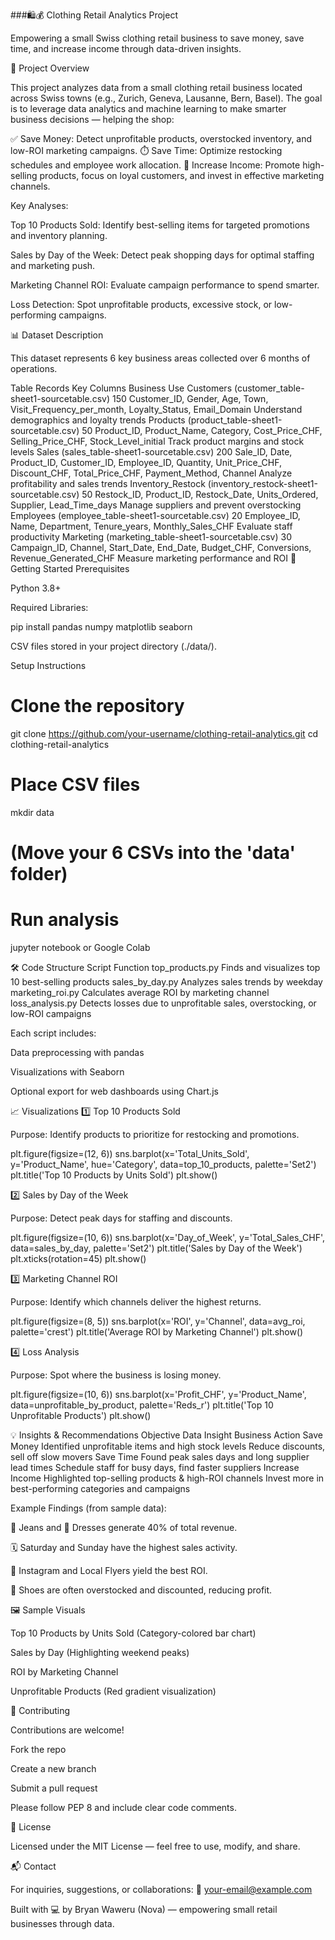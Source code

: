 ###🛍️💰 Clothing Retail Analytics Project

Empowering a small Swiss clothing retail business to save money, save time, and increase income through data-driven insights.

📖 Project Overview

This project analyzes data from a small clothing retail business located across Swiss towns (e.g., Zurich, Geneva, Lausanne, Bern, Basel).
The goal is to leverage data analytics and machine learning to make smarter business decisions — helping the shop:

✅ Save Money: Detect unprofitable products, overstocked inventory, and low-ROI marketing campaigns.
⏱️ Save Time: Optimize restocking schedules and employee work allocation.
💸 Increase Income: Promote high-selling products, focus on loyal customers, and invest in effective marketing channels.

Key Analyses:

Top 10 Products Sold: Identify best-selling items for targeted promotions and inventory planning.

Sales by Day of the Week: Detect peak shopping days for optimal staffing and marketing push.

Marketing Channel ROI: Evaluate campaign performance to spend smarter.

Loss Detection: Spot unprofitable products, excessive stock, or low-performing campaigns.

📊 Dataset Description

This dataset represents 6 key business areas collected over 6 months of operations.

Table	Records	Key Columns	Business Use
Customers (customer_table-sheet1-sourcetable.csv)	150	Customer_ID, Gender, Age, Town, Visit_Frequency_per_month, Loyalty_Status, Email_Domain	Understand demographics and loyalty trends
Products (product_table-sheet1-sourcetable.csv)	50	Product_ID, Product_Name, Category, Cost_Price_CHF, Selling_Price_CHF, Stock_Level_initial	Track product margins and stock levels
Sales (sales_table-sheet1-sourcetable.csv)	200	Sale_ID, Date, Product_ID, Customer_ID, Employee_ID, Quantity, Unit_Price_CHF, Discount_CHF, Total_Price_CHF, Payment_Method, Channel	Analyze profitability and sales trends
Inventory_Restock (inventory_restock-sheet1-sourcetable.csv)	50	Restock_ID, Product_ID, Restock_Date, Units_Ordered, Supplier, Lead_Time_days	Manage suppliers and prevent overstocking
Employees (employee_table-sheet1-sourcetable.csv)	20	Employee_ID, Name, Department, Tenure_years, Monthly_Sales_CHF	Evaluate staff productivity
Marketing (marketing_table-sheet1-sourcetable.csv)	30	Campaign_ID, Channel, Start_Date, End_Date, Budget_CHF, Conversions, Revenue_Generated_CHF	Measure marketing performance and ROI
🚀 Getting Started
Prerequisites

Python 3.8+

Required Libraries:

pip install pandas numpy matplotlib seaborn


CSV files stored in your project directory (./data/).

Setup Instructions
# Clone the repository
git clone https://github.com/your-username/clothing-retail-analytics.git
cd clothing-retail-analytics

# Place CSV files
mkdir data
# (Move your 6 CSVs into the 'data' folder)

# Run analysis
jupyter notebook or Google Colab

🛠️ Code Structure
Script	Function
top_products.py	Finds and visualizes top 10 best-selling products
sales_by_day.py	Analyzes sales trends by weekday
marketing_roi.py	Calculates average ROI by marketing channel
loss_analysis.py	Detects losses due to unprofitable sales, overstocking, or low-ROI campaigns

Each script includes:

Data preprocessing with pandas

Visualizations with Seaborn

Optional export for web dashboards using Chart.js

📈 Visualizations
1️⃣ Top 10 Products Sold

Purpose: Identify products to prioritize for restocking and promotions.

plt.figure(figsize=(12, 6))
sns.barplot(x='Total_Units_Sold', y='Product_Name', hue='Category', data=top_10_products, palette='Set2')
plt.title('Top 10 Products by Units Sold')
plt.show()

2️⃣ Sales by Day of the Week

Purpose: Detect peak days for staffing and discounts.

plt.figure(figsize=(10, 6))
sns.barplot(x='Day_of_Week', y='Total_Sales_CHF', data=sales_by_day, palette='Set2')
plt.title('Sales by Day of the Week')
plt.xticks(rotation=45)
plt.show()

3️⃣ Marketing Channel ROI

Purpose: Identify which channels deliver the highest returns.

plt.figure(figsize=(8, 5))
sns.barplot(x='ROI', y='Channel', data=avg_roi, palette='crest')
plt.title('Average ROI by Marketing Channel')
plt.show()

4️⃣ Loss Analysis

Purpose: Spot where the business is losing money.

plt.figure(figsize=(10, 6))
sns.barplot(x='Profit_CHF', y='Product_Name', data=unprofitable_by_product, palette='Reds_r')
plt.title('Top 10 Unprofitable Products')
plt.show()

💡 Insights & Recommendations
Objective	Data Insight	Business Action
Save Money	Identified unprofitable items and high stock levels	Reduce discounts, sell off slow movers
Save Time	Found peak sales days and long supplier lead times	Schedule staff for busy days, find faster suppliers
Increase Income	Highlighted top-selling products & high-ROI channels	Invest more in best-performing categories and campaigns

Example Findings (from sample data):

👖 Jeans and 👗 Dresses generate 40% of total revenue.

🗓️ Saturday and Sunday have the highest sales activity.

📱 Instagram and Local Flyers yield the best ROI.

🧾 Shoes are often overstocked and discounted, reducing profit.

🖼️ Sample Visuals

Top 10 Products by Units Sold (Category-colored bar chart)

Sales by Day (Highlighting weekend peaks)

ROI by Marketing Channel

Unprofitable Products (Red gradient visualization)

🤝 Contributing

Contributions are welcome!

Fork the repo

Create a new branch

Submit a pull request

Please follow PEP 8 and include clear code comments.

📜 License

Licensed under the MIT License — feel free to use, modify, and share.

📬 Contact

For inquiries, suggestions, or collaborations:
📧 your-email@example.com

Built with 💻 by Bryan Waweru (Nova) — empowering small retail businesses through data.
